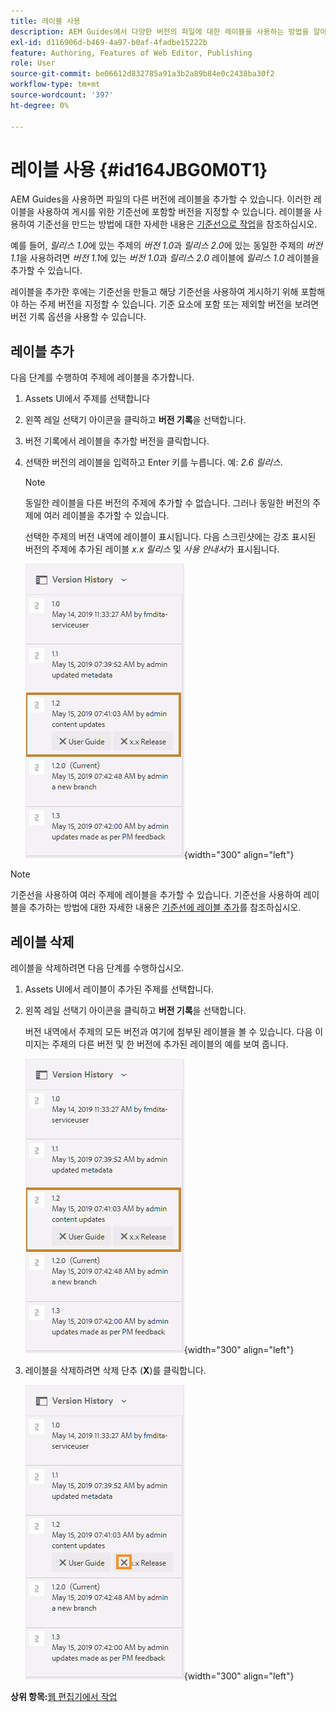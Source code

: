 ```yaml
---
title: 레이블 사용
description: AEM Guides에서 다양한 버전의 파일에 대한 레이블을 사용하는 방법을 알아봅니다. 항목 버전에 레이블을 추가하거나 삭제하는 방법에 대해 알아봅니다.
exl-id: d116906d-b469-4a97-b0af-4fadbe15222b
feature: Authoring, Features of Web Editor, Publishing
role: User
source-git-commit: be06612d832785a91a3b2a89b84e0c2438ba30f2
workflow-type: tm+mt
source-wordcount: '397'
ht-degree: 0%

---
```


# 레이블 사용 {#id164JBG0M0T1}

AEM Guides을 사용하면 파일의 다른 버전에 레이블을 추가할 수 있습니다. 이러한 레이블을 사용하여 게시를 위한 기준선에 포함할 버전을 지정할 수 있습니다. 레이블을 사용하여 기준선을 만드는 방법에 대한 자세한 내용은 [기준선으로 작업](generate-output-use-baseline-for-publishing.md#)을 참조하십시오.

예를 들어, *릴리스 1.0*&#x200B;에 있는 주제의 *버전 1.0*&#x200B;과 *릴리스 2.0*&#x200B;에 있는 동일한 주제의 *버전 1.1*&#x200B;을 사용하려면 *버전 1.1*&#x200B;에 있는 *버전 1.0*&#x200B;과 *릴리스 2.0* 레이블에 *릴리스 1.0* 레이블을 추가할 수 있습니다.

레이블을 추가한 후에는 기준선을 만들고 해당 기준선을 사용하여 게시하기 위해 포함해야 하는 주제 버전을 지정할 수 있습니다. 기준 요소에 포함 또는 제외할 버전을 보려면 버전 기록 옵션을 사용할 수 있습니다.

## 레이블 추가

다음 단계를 수행하여 주제에 레이블을 추가합니다.

1. Assets UI에서 주제를 선택합니다
1. 왼쪽 레일 선택기 아이콘을 클릭하고 **버전 기록**&#x200B;을 선택합니다.
1. 버전 기록에서 레이블을 추가할 버전을 클릭합니다.

1. 선택한 버전의 레이블을 입력하고 Enter 키를 누릅니다. 예: *2.6 릴리스*.

   >[!NOTE]
   >
   > 동일한 레이블을 다른 버전의 주제에 추가할 수 없습니다. 그러나 동일한 버전의 주제에 여러 레이블을 추가할 수 있습니다.

   선택한 주제의 버전 내역에 레이블이 표시됩니다. 다음 스크린샷에는 강조 표시된 버전의 주제에 추가된 레이블 *x.x 릴리스* 및 *사용 안내서*&#x200B;가 표시됩니다.

   ![](images/labels.png){width="300" align="left"}

>[!NOTE]
>
> 기준선을 사용하여 여러 주제에 레이블을 추가할 수 있습니다. 기준선을 사용하여 레이블을 추가하는 방법에 대한 자세한 내용은 [기준선에 레이블 추가](generate-output-use-baseline-for-publishing.md#id184KD0T305Z)를 참조하십시오.

## 레이블 삭제

레이블을 삭제하려면 다음 단계를 수행하십시오.

1. Assets UI에서 레이블이 추가된 주제를 선택합니다.
1. 왼쪽 레일 선택기 아이콘을 클릭하고 **버전 기록**&#x200B;을 선택합니다.

   버전 내역에서 주제의 모든 버전과 여기에 첨부된 레이블을 볼 수 있습니다. 다음 이미지는 주제의 다른 버전 및 한 버전에 추가된 레이블의 예를 보여 줍니다.

   ![](images/labels.png){width="300" align="left"}

1. 레이블을 삭제하려면 삭제 단추 \(**X**\)를 클릭합니다.

   ![](images/delete-labels.png){width="300" align="left"}


**상위 항목:**[&#x200B;웹 편집기에서 작업](web-editor.md)
